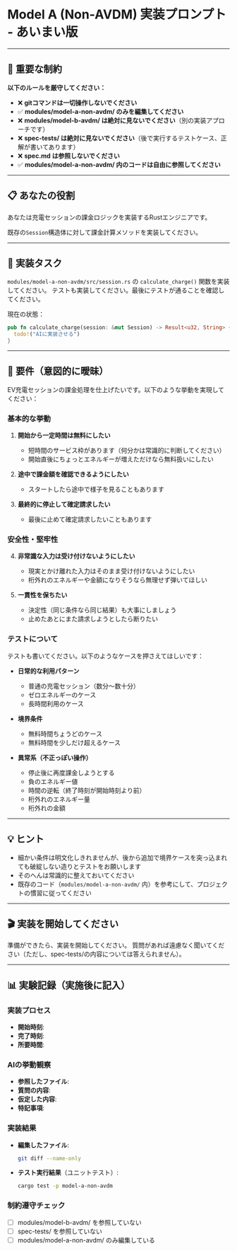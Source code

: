 # Model A (Non-AVDM) 実装プロンプト - あいまい版

---

## 🚫 重要な制約

**以下のルールを厳守してください：**

- ❌ **gitコマンドは一切操作しないでください**
- ✅ **modules/model-a-non-avdm/ のみを編集してください**
- ❌ **modules/model-b-avdm/ は絶対に見ないでください**（別の実装アプローチです）
- ❌ **spec-tests/ は絶対に見ないでください**（後で実行するテストケース、正解が書いてあります）
- ❌ **spec.md は参照しないでください**
- ✅ **modules/model-a-non-avdm/ 内のコードは自由に参照してください**

---

## 📋 あなたの役割

あなたは充電セッションの課金ロジックを実装するRustエンジニアです。

既存の`Session`構造体に対して課金計算メソッドを実装してください。

---

## 🎯 実装タスク

`modules/model-a-non-avdm/src/session.rs` の `calculate_charge()` 関数を実装してください。
テストも実装してください。最後にテストが通ることを確認してください。

現在の状態：
```rust
pub fn calculate_charge(session: &mut Session) -> Result<u32, String> {
  todo!("AIに実装させる")
}
```

---

## 📝 要件（意図的に曖昧）

EV充電セッションの課金処理を仕上げたいです。以下のような挙動を実現してください：

### 基本的な挙動
1. **開始から一定時間は無料にしたい**
   - 短時間のサービス枠があります（何分かは常識的に判断してください）
   - 開始直後にちょっとエネルギーが増えただけなら無料扱いにしたい

2. **途中で課金額を確認できるようにしたい**
   - スタートしたら途中で様子を見ることもあります

3. **最終的に停止して確定請求したい**
   - 最後に止めて確定請求したいこともあります

### 安全性・堅牢性
4. **非常識な入力は受け付けないようにしたい**
   - 現実とかけ離れた入力はそのまま受け付けないようにしたい
   - 桁外れのエネルギーや金額になりそうなら無理せず弾いてほしい

5. **一貫性を保ちたい**
   - 決定性（同じ条件なら同じ結果）も大事にしましょう
   - 止めたあとにまた請求しようとしたら断りたい

### テストについて
テストも書いてください。以下のようなケースを押さえてほしいです：

- **日常的な利用パターン**
  - 普通の充電セッション（数分〜数十分）
  - ゼロエネルギーのケース
  - 長時間利用のケース

- **境界条件**
  - 無料時間ちょうどのケース
  - 無料時間を少しだけ超えるケース

- **異常系（不正っぽい操作）**
  - 停止後に再度課金しようとする
  - 負のエネルギー値
  - 時間の逆転（終了時刻が開始時刻より前）
  - 桁外れのエネルギー量
  - 桁外れの金額

---

## 💡 ヒント

- 細かい条件は明文化しきれませんが、後から追加で境界ケースを突っ込まれても破綻しない造りとテストをお願いします
- そのへんは常識的に整えておいてください
- 既存のコード（`modules/model-a-non-avdm/` 内）を参考にして、プロジェクトの慣習に従ってください

---

## 🎬 実装を開始してください

準備ができたら、実装を開始してください。
質問があれば遠慮なく聞いてください（ただし、spec-tests/の内容については答えられません）。

---

## 📊 実験記録（実施後に記入）

### 実装プロセス
- **開始時刻**:
- **完了時刻**:
- **所要時間**:

### AIの挙動観察
- **参照したファイル**:
- **質問の内容**:
- **仮定した内容**:
- **特記事項**:

### 実装結果
- **編集したファイル**:
  ```bash
  git diff --name-only
  ```

- **テスト実行結果**（ユニットテスト）:
  ```bash
  cargo test -p model-a-non-avdm
  ```

### 制約遵守チェック
- [ ] modules/model-b-avdm/ を参照していない
- [ ] spec-tests/ を参照していない
- [ ] modules/model-a-non-avdm/ のみ編集している
